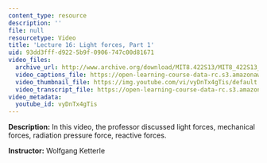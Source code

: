 ```yaml
---
content_type: resource
description: ''
file: null
resourcetype: Video
title: 'Lecture 16: Light forces, Part 1'
uid: 93dd3fff-d922-5b9f-0906-747c00d81671
video_files:
  archive_url: http://www.archive.org/download/MIT8.422S13/MIT8_422S13_lec16-1_300k.mp4
  video_captions_file: https://open-learning-course-data-rc.s3.amazonaws.com/8-422-atomic-and-optical-physics-ii-spring-2013/ceeb6dfbc61e5c4e91952a1eb1cfd2bf_vyDnTx4gTis.vtt
  video_thumbnail_file: https://img.youtube.com/vi/vyDnTx4gTis/default.jpg
  video_transcript_file: https://open-learning-course-data-rc.s3.amazonaws.com/8-422-atomic-and-optical-physics-ii-spring-2013/c67c37f5731d4472eff5ac573d35756b_vyDnTx4gTis.pdf
video_metadata:
  youtube_id: vyDnTx4gTis
---
```


**Description:** In this video, the professor discussed light forces, mechanical forces, radiation pressure force, reactive forces.

**Instructor:** Wolfgang Ketterle